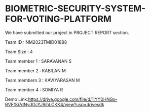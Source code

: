# BIOMETRIC-SECURITY-SYSTEM-FOR-VOTING-PLATFORM

We have submitted our project in PROJECT REPORT section.

Team ID : NM2023TMID01888

Team Size : 4

Team member 1 : SARAVANAN S

Team member 2 : KABILAN M

Team membern 3 : KAVIYARASAN M

Team member 4 : SOMIYA R



Demo Link:https://drive.google.com/file/d/1iYY0HNGx-BVFf8i7dNydOcYJRihLCKK4/view?usp=drivesdk
